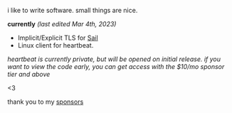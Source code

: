 i like to write software. small things are nice.

**currently** *(last edited Mar 4th, 2023)*  
- Implicit/Explicit TLS for [Sail](https://github.com/mademast/sail)
- Linux client for heartbeat.

*heartbeat is currently private, but will be opened on initial release. if you want to view the code early, you can get access with the $10/mo sponsor tier and above*

<3

thank you to my [sponsors](https://github.com/sponsors/gennyble)
